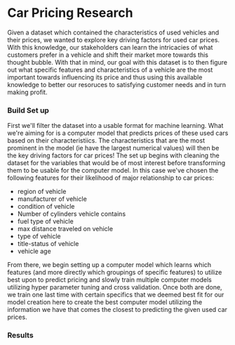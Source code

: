 # Car Pricing Research

Given a dataset which contained the characteristics of used vehicles and their prices, we wanted to explore key driving factors for used car prices. With this knowledge, our stakeholders can learn the intricacies of what customers prefer in a vehicle and shift their market more towards this thought bubble. With that in mind, our goal with this dataset is to then figure out what specific features and characteristics of a vehicle are the most important towards influencing its price and thus using this available knowledge to better our resoruces to satisfying customer needs and in turn making profit.

### Build Set up

First we'll filter the dataset into a usable format for machine learning. What we're aiming for is a computer model that predicts prices of these used cars based on their characteristiics. The characteristics that are the most prominent in the model (ie have the largest numerical values) will then be the key driving factors for car prices! The set up begins with cleaning the dataset for the variables that would be of most interest before transforming them to be usable for the computer model. In this case we've chosen the following features for their likelihood of major relationship to car prices:

- region of vehicle
- manufacturer of vehicle
- condition	of vehicle
- Number of cylinders vehicle contains
- fuel type of vehicle
- max distance traveled on vehicle
- type of vehicle
- title-status of vehicle
- vehicle age

From there, we begin setting up a computer model which learns which features (and more directly which groupings of specific features) to utilize best upon to predict pricing and slowly train multiple computer models utilizing hyper parameter tuning and cross validation. Once both are done, we train one last time with certain specifics that we deemed best fit for our model creation here to create the best computer model utilizing the information we have that comes the closest to predicting the given used car prices.

### Results
